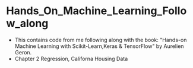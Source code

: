 # Hands_On_Machine_Learning_Follow_along
- This contains code from me following along with the book: "Hands-on Machine Learning with Scikit-Learn,Keras & TensorFlow" by Aurelien Geron. 
- Chapter 2 Regression, Californa Housing Data
